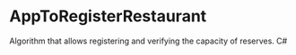 # AppToRegisterRestaurant
Algorithm that allows registering and verifying the capacity of reserves.
C#
